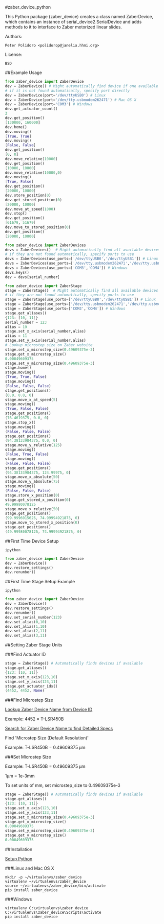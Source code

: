 #zaber_device_python

This Python package (zaber\_device) creates a class named ZaberDevice,
which contains an instance of serial\_device2.SerialDevice and adds
methods to it to interface to Zaber motorized linear slides.

Authors:

    Peter Polidoro <polidorop@janelia.hhmi.org>

License:

    BSD

##Example Usage

```python
from zaber_device import ZaberDevice
dev = ZaberDevice() # Might automatically find device if one available
# if it is not found automatically, specify port directly
dev = ZaberDevice(port='/dev/ttyUSB0') # Linux
dev = ZaberDevice(port='/dev/tty.usbmodem262471') # Mac OS X
dev = ZaberDevice(port='COM3') # Windows
dev.get_actuator_count()
2
dev.get_position()
[130000, 160000]
dev.home()
dev.moving()
[True, True]
dev.moving()
[False, False]
dev.get_position()
[0, 0]
dev.move_relative(10000)
dev.get_position()
[10000, 10000]
dev.move_relative(10000,0)
dev.moving()
[True, False]
dev.get_position()
[20000, 10000]
dev.store_position(0)
dev.get_stored_position(0)
[20000, 10000]
dev.move_at_speed(1000)
dev.stop()
dev.get_position()
[61679, 51679]
dev.move_to_stored_position(0)
dev.get_position()
[20000, 10000]
```

```python
from zaber_device import ZaberDevices
devs = ZaberDevices()  # Might automatically find all available devices
# if they are not found automatically, specify ports to use
devs = ZaberDevices(use_ports=['/dev/ttyUSB0','/dev/ttyUSB1']) # Linux
devs = ZaberDevices(use_ports=['/dev/tty.usbmodem262471','/dev/tty.usbmodem262472']) # Mac OS X
devs = ZaberDevices(use_ports=['COM3','COM4']) # Windows
devs.keys()
dev = devs[serial_number]
```

```python
from zaber_device import ZaberStage
stage = ZaberStage()  # Might automatically find all available devices
# if they are not found automatically, specify ports to use
stage = ZaberStage(use_ports=['/dev/ttyUSB0','/dev/ttyUSB1']) # Linux
stage = ZaberStage(use_ports=['/dev/tty.usbmodem262471','/dev/tty.usbmodem262472']) # Mac OS X
stage = ZaberStage(use_ports=['COM3','COM4']) # Windows
stage.get_aliases()
{123: [10, 11]}
serial_number = 123
alias = 10
stage.set_x_axis(serial_number,alias)
alias = 11
stage.set_y_axis(serial_number,alias)
# Lookup microstep_size on Zaber website
stage.set_x_microstep_size(0.49609375e-3)
stage.get_x_microstep_size()
0.00049609375
stage.set_y_microstep_size(0.49609375e-3)
stage.home()
stage.moving()
(True, True, False)
stage.moving()
(False, False, False)
stage.get_positions()
(0.0, 0.0, 0)
stage.move_x_at_speed(5)
stage.moving()
(True, False, False)
stage.get_positions()
(76.4619375, 0.0, 0)
stage.stop_x()
stage.moving()
(False, False, False)
stage.get_positions()
(94.38133984375, 0.0, 0)
stage.move_y_relative(125)
stage.moving()
(False, True, False)
stage.moving()
(False, False, False)
stage.get_positions()
(94.38133984375, 124.99975, 0)
stage.move_x_absolute(50)
stage.move_y_absolute(75)
stage.moving()
(False, False, False)
stage.store_x_position(0)
stage.get_stored_x_position(0)
49.99980078125
stage.move_x_relative(50)
stage.get_positions()
(99.9996015625, 74.99994921875, 0)
stage.move_to_stored_x_position(0)
stage.get_positions()
(49.99980078125, 74.99994921875, 0)
```

##First Time Device Setup

```shell
ipython
```

```python
from zaber_device import ZaberDevice
dev = ZaberDevice()
dev.restore_settings()
dev.renumber()
```

##First Time Stage Setup Example

```shell
ipython
```

```python
from zaber_device import ZaberDevice
dev = ZaberDevice()
dev.restore_settings()
dev.renumber()
dev.set_serial_number(123)
dev.set_alias(0,10)
dev.set_alias(1,10)
dev.set_alias(2,11)
dev.set_alias(3,11)
```

##Setting Zaber Stage Units

###Find Actuator ID

```python
stage = ZaberStage() # Automatically finds devices if available
stage.get_aliases()
{123: [10, 11]}
stage.set_x_axis(123,10)
stage.set_y_axis(123,11)
stage.get_actuator_ids()
(4452, 4452, None)
```

###Find Microstep Size

[Lookup Zaber Device Name from Device ID](http://www.zaber.com/support/?tab=ID%20Mapping#tabs)

Example: 4452 = T-LSR450B

[Search for Zaber Device Name to find Detailed Specs](http://zaber.com/products/)

Find 'Microstep Size (Default Resolution)'

Example: T-LSR450B = 0.49609375 µm

###Set Microstep Size

Example: T-LSR450B = 0.49609375 µm

1µm = 1e-3mm

To set units of mm, set microstep_size to 0.49609375e-3

```python
stage = ZaberStage() # Automatically finds devices if available
stage.get_aliases()
{123: [10, 11]}
stage.set_x_axis(123,10)
stage.set_y_axis(123,11)
stage.set_x_microstep_size(0.49609375e-3)
stage.get_x_microstep_size()
0.00049609375
stage.set_y_microstep_size(0.49609375e-3)
stage.get_y_microstep_size()
0.00049609375
```

##Installation

[Setup Python](https://github.com/janelia-pypi/python_setup)

###Linux and Mac OS X

```shell
mkdir -p ~/virtualenvs/zaber_device
virtualenv ~/virtualenvs/zaber_device
source ~/virtualenvs/zaber_device/bin/activate
pip install zaber_device
```

###Windows

```shell
virtualenv C:\virtualenvs\zaber_device
C:\virtualenvs\zaber_device\Scripts\activate
pip install zaber_device
```

